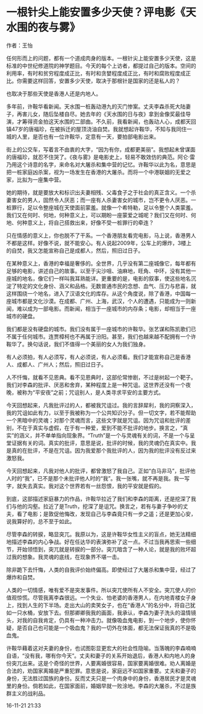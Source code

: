 # 一根针尖上能安置多少天使？评电影《天水围的夜与雾》

作者：王怡

任何形而上的问题，都有一个道成肉身的版本。一根针尖上能安置多少天使，这是标准的中世纪修道院的神学题目。今天的每个上访者，都提过自己的版本。空间的利用率，有时和贫穷程度成正比，有时和贪婪程度成正比，有时和腐败程度成正比。你需要这样回答，安置多少天使，取决于那根针是国家的还是私人的？

也取决于那些天使是香港人还是内地人。

多年前，许鞍华看新闻。天水围一桩轰动港九的灭门惨案。丈夫李森杀死大陆妻子，再害儿女，随后坠楼自尽。她去年的《天水围的日与夜》拿到金像奖最佳导演，才筹得资金拍这天水围的二部曲。不久前，我看新闻，也轰动人心，成都天回镇47岁的唐福珍，在被拆迁的屋顶浇油自焚。我就想起许鞍华，不知与我同住一城的人里，是否也有一位许鞍华，定意有一天，要拍部电影出来。

街上的公交车，写着言不由衷的大字，“因为有你，成都更美丽”。我想起未曾谋面的唐福珍，就忍不住哭了。《夜与雾》是电影史上，轻易不敢效仿的典范。阿仑·雷乃用这个诗意的名字，来命名对大屠杀和集中营的记忆。许鞍华以此为名，意思是把一桩家庭凶杀案，视为一场发生在香港的大屠杀。而将一个中港联姻的无爱之家，比拟为一座集中营。

她的期待，就是要放大和标识出夫妻相残、父毒食子之于社会的真正含义。一个杀妻害女的男人，固然令人厌恶；而一座有人杀妻害女的城市，岂不更令人厌恶。一桩罪行，足以令整座城在天使面前蒙羞。就像一个希特勒，足以令整个人类蒙羞。我们又在何时、何地，何种意义上，可以期盼一座蒙爱之城呢？我们又在何时、何地、何种意义上，将自己搭救出来，好像不受一桩罪行的牵连？

只在情感的意义上，你也脱不了干系。一个香港朋友看完电影，马上说，香港男人不都是这样。好像不说，就不能安心。有人说起2009年，公车上的爆炸，3楼上的自焚，我又怎能宣称自己是成都人，然后，照旧过日子。

在某种意义上，香港的幸福是奢侈的。全世界，几乎没有第二座城像它，每年都有足够的电影，讲述自己的故事。以至于尖沙咀、油麻地，旺角、中环，没有其他一座城的地名，像它们一样叫我耳熟能详。更重要的是，电影的叙事，使这些地名沉淀了特定的文化身份、涵义和品格。无数普通市民的念想、血气、压力与悲喜，就这样围绕一个地名，进入了汉语文化的库存。从这个角度说，除了香港，中国每一座城市都是文化沙漠。在成都、广州、上海，武汉，个人的遭遇，只能成为一则新闻，难以成为一部电影。而新闻，相当于一座城市的内存条；电影，却相当于一座城市的硬盘。

我们都是没有硬盘的城市。我们没有属于一座城市的许鞍华。张艺谋和陈凯歌们已不属于任何城市。连贾樟柯也不再属于汾阳。甚至，我们也越来越不配拥有一个许鞍华了。换句话说，我们不值得一个美丽的女人为我们独身。

有人必须拍，有人必须写，有人必须说，有人必须看。我们才能宣称自己是香港人、成都人、广州人；然后，照旧过日子。

人不忏悔，就看不见恩典。看不见恩典时，这部伦常惨剧，不过是树起一个靶子。我们对李森的批评、厌恶和舍弃，某种程度上是一种咒诅。这世界还没有一个夜晚，被称为“平安夜”之前；咒诅别人，是人类寻求平安的主要方式。

今天回想起来，凡我批评过的人，都被我咒诅过。我的言辞犀利，我的洞察深入，我的咒诅如此有力，以至于我被称为一个公共知识分子。但一切文字，若不能帮助一个黑暗中的灵魂；对那个灵魂而言，这些文字就是咒诅。因为咒诅和批评的差别，不在于真实与虚假，在于有一种爱，爱到不能不批评的地步。换言之，“真实”的涵义，并不单单指向现象界。“Truth”是一个与灵魂有关的词，不是一个与呈堂证据有关的词。真实的批评，意思是说，批评的时候，我的灵魂仍在真实中。我是真的在批评，不是在咒诅。因为我爱那个我批评的人，因为我的批评没有反过来激怒我。

今天回想起来，凡我对他人的批评，都曾激怒了我自己。正如“白马非马”，批评他人时的“我”，已不是那个未批评他人时的“我”。我一张嘴，就不再是我。我一写字，就失去真实。我对这个世界若有一丝怨恨，我的平安就是假的。

到底，这部描述家庭暴力的作品，许鞍华拉近了我们和李森的距离，还是挖深了我们与他的沟壑。拉近了是Truth，挖深了是诅咒。换言之，若有与妻子争吵的丈夫，看了电影；是敦促他悔改，发现自己与李森竟只有一步之遥；还是更加心安，说我算好的，总不至于如此。

尽管李森的转捩，略显突兀。我原以为，这是许鞍华女性主义的盲点，她无法精细地描述李森的内心争战。好在任达华的表演弥补了这一点。不过当我再思索一些细节，开始领悟到，突兀就是转捩的一部分。突兀暗含了一种人论，就是我的败坏超过我的想象。我灵魂的底线，在现象界不堪一击。

除非跪下去忏悔，人类的自我评价始终偏高。即使经过了大屠杀和集中营，经过了爆炸和自焚。

人类的一切情感，唯有爱不是突发事件。所以突兀使所有人不安全。突兀使人的价值观惊慌。尽管我离李森很远。一个失业、怕老婆的香港男人，在内地青楼女子身上，找到人生的下半场。走出大山的卖笑女子，也在“香港人”的名分中，将自己犹如一只水桶，安放下去。但那卿卿我我的画面，我承认，李森为妻子洗头的温情镜头，对我的自我肯定，仍具有一种冲击力。就像吸血鬼电影，到一个地步，使你怀疑，是否自己也可能是一个吸血鬼？我的一切外在体面，都无法保证我真的不是吸血鬼。

许鞍华藉着这对夫妻的身份，也试图彰显更宏大的社会性隐喻。当落魄的李森喃喃自语，“没有我，哪有你今天”。丈夫和妻子的关系开始退后，香港人和内地人的身份突兀出来。这是个奇怪的世界，人要离婚很容易，国家要离婚很难。劝人离婚是合法的，劝国家离婚是严重犯罪。意思是说，家庭远不如国家重要。丈夫和妻子的身份，无法胜过国族的身份。反而丈夫只是一个肉身中的身份，香港居民才是灵魂里的身份。倘若如此，在国家面前，婚姻早就一败涂地。李森的大屠杀，不过是族群主义的战利品。

 

 

16-11-21 21:33
